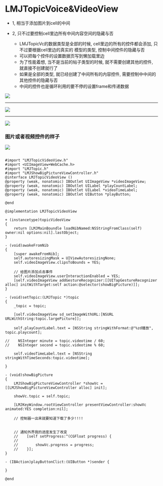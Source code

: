 # LMJTopicVoice&VideoView

- 1, 相当于添加图片到cell的中间

- 2, 只不过要控制cell里边所有中间内容空间的隐藏与否
    - LMJTopicVc的数据类型是全部的时候, cell里边的所有的控件都会添加, 只不过要根据cell里边的真实的
        模型的类型, 控制中间控件的隐藏与否
    - 可以把每个控件的设置数据页写到懒加载里边
    - 为了性能着想, 当不是当前的帖子类型的时候, 就不需要创建其他的控件, 就直接不创建就行了
    - 如果是全部的类型, 就已经创建了中间所有的内容控件, 需要控制中中间的其他控件的隐藏与否
    - 中间的控件也是循环利用的要不停的设置frame和传递数据

![](file:///Users/apple/Desktop/Library/LibrarypPictures/RunNet/0722-0807百思不得姐/Snip20160801_15.png)

---

![](file:///Users/apple/Desktop/Library/LibrarypPictures/RunNet/0722-0807百思不得姐/Snip20160801_16.png)

---

![](file:///Users/apple/Desktop/Library/LibrarypPictures/RunNet/0722-0807百思不得姐/Snip20160801_17.png)






### 图片或者视频控件的样子

![](file:///Users/apple/Desktop/Library/LibrarypPictures/RunNet/0722-0807百思不得姐/Snip20160801_14.png)

```objc

#import "LMJTopicVideoView.h"
#import <UIImageView+WebCache.h>
#import "LMJTopic.h"
#import "LMJShowBigPictureViewController.h"
@interface LMJTopicVideoView ()
@property (weak, nonatomic) IBOutlet UIImageView *videoImageView;
@property (weak, nonatomic) IBOutlet UILabel *playCountLabel;
@property (weak, nonatomic) IBOutlet UILabel *videoTimeLabel;
@property (weak, nonatomic) IBOutlet UIButton *playButton;

@end

@implementation LMJTopicVideoView

+ (instancetype)topicVideoView
{
    return [LMJMainBoundle loadNibNamed:NSStringFromClass(self) owner:nil options:nil].lastObject;
}

- (void)awakeFromNib
{
    [super awakeFromNib];
    self.autoresizingMask = UIViewAutoresizingNone;
    self.videoImageView.clipsToBounds = YES;

    // 给图片添加点击事件
    self.videoImageView.userInteractionEnabled = YES;
    [self.videoImageView addGestureRecognizer:[[UITapGestureRecognizer alloc] initWithTarget:self action:@selector(showBigPicture)]];
}

- (void)setTopic:(LMJTopic *)topic
{
    _topic = topic;

    [self.videoImageView sd_setImageWithURL:[NSURL URLWithString:topic.largePicture]];

    self.playCountLabel.text = [NSString stringWithFormat:@"%zd播放", topic.playcount];

//    NSInteger minute = topic.videotime / 60;
//    NSInteger second = topic.videotime % 60;

    self.videoTimeLabel.text = [NSString stringWithTimeSeconds:topic.videotime];

}

- (void)showBigPicture
{
    LMJShowBigPictureViewController *showVc = [[LMJShowBigPictureViewController alloc] init];

    showVc.topic = self.topic;

    [LMJKeyWindow.rootViewController presentViewController:showVc animated:YES completion:nil];

    // 控制器一出来就要知道下载了多少!!!!


    // 通知外界我的进度发生了改变
    //    [self setProgress:^(CGFloat progress) {
    //
    //        showVc.progress = progress;
    //    }];
}

- (IBAction)playButtonClict:(UIButton *)sender {

}

@end

```

